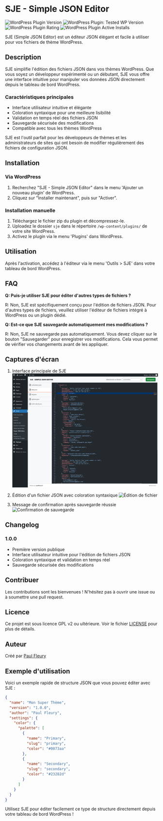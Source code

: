 # SJE - Simple JSON Editor

![WordPress Plugin Version](https://img.shields.io/wordpress/plugin/v/sje-simple-json-editor?style=flat-square)
![WordPress Plugin: Tested WP Version](https://img.shields.io/wordpress/plugin/tested/sje-simple-json-editor?style=flat-square)
![WordPress Plugin Rating](https://img.shields.io/wordpress/plugin/rating/sje-simple-json-editor?style=flat-square)
![WordPress Plugin Active Installs](https://img.shields.io/wordpress/plugin/installs/sje-simple-json-editor?style=flat-square)

SJE (Simple JSON Editor) est un éditeur JSON élégant et facile à utiliser pour vos fichiers de thème WordPress.

## Description

SJE simplifie l'édition des fichiers JSON dans vos thèmes WordPress. Que vous soyez un développeur expérimenté ou un débutant, SJE vous offre une interface intuitive pour manipuler vos données JSON directement depuis le tableau de bord WordPress.

### Caractéristiques principales

- Interface utilisateur intuitive et élégante
- Coloration syntaxique pour une meilleure lisibilité
- Validation en temps réel des fichiers JSON
- Sauvegarde sécurisée des modifications
- Compatible avec tous les thèmes WordPress

SJE est l'outil parfait pour les développeurs de thèmes et les administrateurs de sites qui ont besoin de modifier régulièrement des fichiers de configuration JSON.

## Installation

### Via WordPress

1. Recherchez "SJE - Simple JSON Editor" dans le menu 'Ajouter un nouveau plugin' de WordPress.
2. Cliquez sur "Installer maintenant", puis sur "Activer".

### Installation manuelle

1. Téléchargez le fichier zip du plugin et décompressez-le.
2. Uploadez le dossier `sje` dans le répertoire `/wp-content/plugins/` de votre site WordPress.
3. Activez le plugin via le menu 'Plugins' dans WordPress.

## Utilisation

Après l'activation, accédez à l'éditeur via le menu 'Outils > SJE' dans votre tableau de bord WordPress.

## FAQ

**Q: Puis-je utiliser SJE pour éditer d'autres types de fichiers ?**

R: Non, SJE est spécifiquement conçu pour l'édition de fichiers JSON. Pour d'autres types de fichiers, veuillez utiliser l'éditeur de fichiers intégré à WordPress ou un plugin dédié.

**Q: Est-ce que SJE sauvegarde automatiquement mes modifications ?**

R: Non, SJE ne sauvegarde pas automatiquement. Vous devez cliquer sur le bouton "Sauvegarder" pour enregistrer vos modifications. Cela vous permet de vérifier vos changements avant de les appliquer.

## Captures d'écran

1. Interface principale de SJE
   ![Interface principale](assets/screenshot-1.png)

2. Édition d'un fichier JSON avec coloration syntaxique
   ![Édition de fichier](assets/screenshot-2.png)

3. Message de confirmation après sauvegarde réussie
   ![Confirmation de sauvegarde](assets/screenshot-3.png)

## Changelog

### 1.0.0
- Première version publique
- Interface utilisateur intuitive pour l'édition de fichiers JSON
- Coloration syntaxique et validation en temps réel
- Sauvegarde sécurisée des modifications

## Contribuer

Les contributions sont les bienvenues ! N'hésitez pas à ouvrir une issue ou à soumettre une pull request.

## Licence

Ce projet est sous licence GPL v2 ou ultérieure. Voir le fichier [LICENSE](LICENSE) pour plus de détails.

## Auteur

Créé par [Paul Fleury](https://paulfleury.fr)

## Exemple d'utilisation

Voici un exemple rapide de structure JSON que vous pouvez éditer avec SJE :

```json
{
  "name": "Mon Super Thème",
  "version": "1.0.0",
  "author": "Paul Fleury",
  "settings": {
    "color": {
      "palette": [
        {
          "name": "Primary",
          "slug": "primary",
          "color": "#0073aa"
        },
        {
          "name": "Secondary",
          "slug": "secondary",
          "color": "#23282d"
        }
      ]
    }
  }
}
```

Utilisez SJE pour éditer facilement ce type de structure directement depuis votre tableau de bord WordPress !